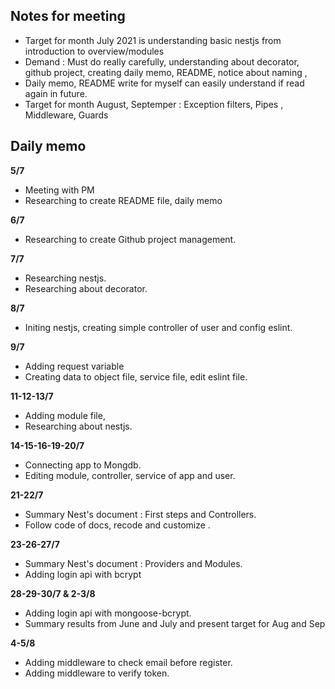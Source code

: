 ## **Notes for meeting**

- Target for month July 2021  is understanding basic nestjs from introduction to overview/modules
- Demand : Must do really carefully, understanding about decorator, github project, creating daily memo, README, notice about naming ,
- Daily memo, README write for myself can easily understand if  read again in future.
- Target for month August, Septemper : Exception filters,  Pipes , Middleware, Guards
## **Daily memo**

**5/7**
- Meeting with PM
- Researching to create README file, daily memo

**6/7**
- Researching to create Github project management. 

**7/7**
- Researching nestjs.
- Researching about decorator.

**8/7**
- Initing nestjs, creating simple controller of user and config eslint. 

**9/7**
- Adding request variable
- Creating data to object file, service file, edit eslint file.

**11-12-13/7**
- Adding module file,
- Researching about nestjs.

**14-15-16-19-20/7**
- Connecting app to Mongdb.
- Editing module, controller, service of app and user. 	

**21-22/7**
- Summary Nest's document  : First steps and Controllers.
- Follow code of docs, recode and customize .

**23-26-27/7**
- Summary Nest's document  : Providers and Modules.
- Adding login api with bcrypt

**28-29-30/7 & 2-3/8**
- Adding login api with mongoose-bcrypt.
- Summary results from June and July and present target for Aug and Sep

**4-5/8**
- Adding middleware to check email before register.
- Adding middleware to verify token.
